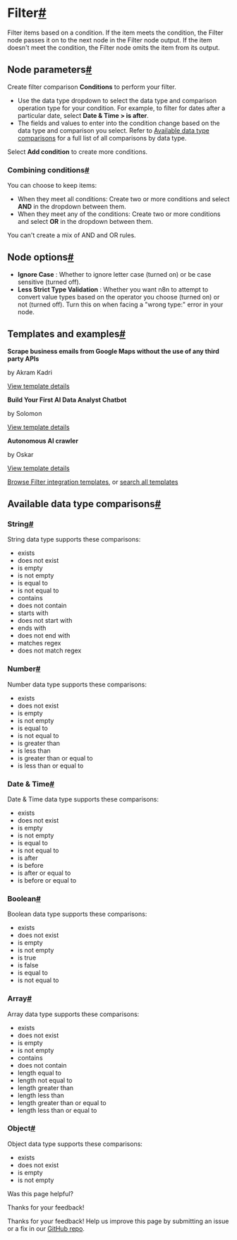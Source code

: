 [ ](https://github.com/n8n-io/n8n-docs/edit/main/docs/integrations/builtin/core-nodes/n8n-nodes-base.filter.md "Edit this page")

# Filter[#](#filter "Permanent link")

Filter items based on a condition. If the item meets the condition, the Filter node passes it on to the next node in the Filter node output. If the item doesn't meet the condition, the Filter node omits the item from its output.

## Node parameters[#](#node-parameters "Permanent link")

Create filter comparison **Conditions** to perform your filter.

  * Use the data type dropdown to select the data type and comparison operation type for your condition. For example, to filter for dates after a particular date, select **Date & Time > is after**.
  * The fields and values to enter into the condition change based on the data type and comparison you select. Refer to [Available data type comparisons](#available-data-type-comparisons) for a full list of all comparisons by data type.



Select **Add condition** to create more conditions.

### Combining conditions[#](#combining-conditions "Permanent link")

You can choose to keep items:

  * When they meet all conditions: Create two or more conditions and select **AND** in the dropdown between them.
  * When they meet any of the conditions: Create two or more conditions and select **OR** in the dropdown between them.



You can't create a mix of AND and OR rules.

## Node options[#](#node-options "Permanent link")

  * **Ignore Case** : Whether to ignore letter case (turned on) or be case sensitive (turned off).
  * **Less Strict Type Validation** : Whether you want n8n to attempt to convert value types based on the operator you choose (turned on) or not (turned off). Turn this on when facing a "wrong type:" error in your node.



## Templates and examples[#](#templates-and-examples "Permanent link")

**Scrape business emails from Google Maps without the use of any third party APIs**

by Akram Kadri

[View template details](https://n8n.io/workflows/2567-scrape-business-emails-from-google-maps-without-the-use-of-any-third-party-apis/)

**Build Your First AI Data Analyst Chatbot**

by Solomon

[View template details](https://n8n.io/workflows/3050-build-your-first-ai-data-analyst-chatbot/)

**Autonomous AI crawler**

by Oskar

[View template details](https://n8n.io/workflows/2315-autonomous-ai-crawler/)

[Browse Filter integration templates](https://n8n.io/integrations/filter/), or [search all templates](https://n8n.io/workflows/)

## Available data type comparisons[#](#available-data-type-comparisons "Permanent link")

### String[#](#string "Permanent link")

String data type supports these comparisons:

  * exists
  * does not exist
  * is empty
  * is not empty
  * is equal to
  * is not equal to
  * contains
  * does not contain
  * starts with
  * does not start with
  * ends with
  * does not end with
  * matches regex
  * does not match regex



### Number[#](#number "Permanent link")

Number data type supports these comparisons:

  * exists
  * does not exist
  * is empty
  * is not empty
  * is equal to
  * is not equal to
  * is greater than
  * is less than
  * is greater than or equal to
  * is less than or equal to



### Date & Time[#](#date-time "Permanent link")

Date & Time data type supports these comparisons:

  * exists
  * does not exist
  * is empty
  * is not empty
  * is equal to
  * is not equal to
  * is after
  * is before
  * is after or equal to
  * is before or equal to



### Boolean[#](#boolean "Permanent link")

Boolean data type supports these comparisons:

  * exists
  * does not exist
  * is empty
  * is not empty
  * is true
  * is false
  * is equal to
  * is not equal to



### Array[#](#array "Permanent link")

Array data type supports these comparisons:

  * exists
  * does not exist
  * is empty
  * is not empty
  * contains
  * does not contain
  * length equal to
  * length not equal to
  * length greater than
  * length less than
  * length greater than or equal to
  * length less than or equal to



### Object[#](#object "Permanent link")

Object data type supports these comparisons:

  * exists
  * does not exist
  * is empty
  * is not empty

Was this page helpful? 

Thanks for your feedback! 

Thanks for your feedback! Help us improve this page by submitting an issue or a fix in our [GitHub repo](https://github.com/n8n-io/n8n-docs). 
